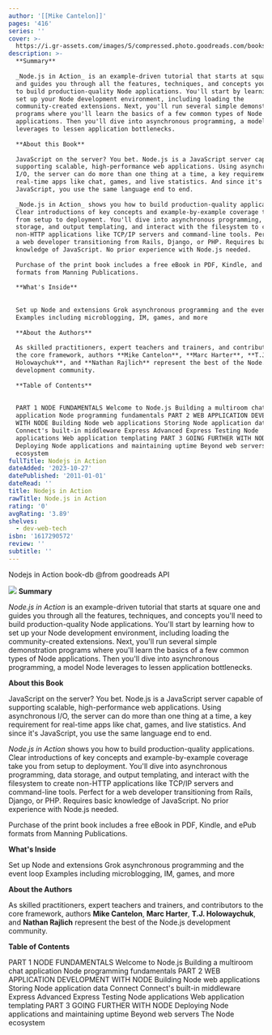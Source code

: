```yaml
---
author: '[[Mike Cantelon]]'
pages: '416'
series: ''
cover: >-
  https://i.gr-assets.com/images/S/compressed.photo.goodreads.com/books/1381355939l/13355765.jpg
description: >-
  **Summary**  
    
  _Node.js in Action_ is an example-driven tutorial that starts at square one
  and guides you through all the features, techniques, and concepts you'll need
  to build production-quality Node applications. You'll start by learning how to
  set up your Node development environment, including loading the
  community-created extensions. Next, you'll run several simple demonstration
  programs where you'll learn the basics of a few common types of Node
  applications. Then you'll dive into asynchronous programming, a model Node
  leverages to lessen application bottlenecks.  
    
  **About this Book**  
    
  JavaScript on the server? You bet. Node.js is a JavaScript server capable of
  supporting scalable, high-performance web applications. Using asynchronous
  I/O, the server can do more than one thing at a time, a key requirement for
  real-time apps like chat, games, and live statistics. And since it's
  JavaScript, you use the same language end to end.  
    
  _Node.js in Action_ shows you how to build production-quality applications.
  Clear introductions of key concepts and example-by-example coverage take you
  from setup to deployment. You'll dive into asynchronous programming, data
  storage, and output templating, and interact with the filesystem to create
  non-HTTP applications like TCP/IP servers and command-line tools. Perfect for
  a web developer transitioning from Rails, Django, or PHP. Requires basic
  knowledge of JavaScript. No prior experience with Node.js needed.  
    
  Purchase of the print book includes a free eBook in PDF, Kindle, and ePub
  formats from Manning Publications.  
    
  **What's Inside**  
    
    
  Set up Node and extensions Grok asynchronous programming and the event loop
  Examples including microblogging, IM, games, and more  
    
  **About the Authors**  
    
  As skilled practitioners, expert teachers and trainers, and contributors to
  the core framework, authors **Mike Cantelon**, **Marc Harter**, **T.J.
  Holowaychuk**, and **Nathan Rajlich** represent the best of the Node.js
  development community.  
    
  **Table of Contents**  
    
    
  PART 1 NODE FUNDAMENTALS Welcome to Node.js Building a multiroom chat
  application Node programming fundamentals PART 2 WEB APPLICATION DEVELOPMENT
  WITH NODE Building Node web applications Storing Node application data Connect
  Connect's built-in middleware Express Advanced Express Testing Node
  applications Web application templating PART 3 GOING FURTHER WITH NODE
  Deploying Node applications and maintaining uptime Beyond web servers The Node
  ecosystem
fullTitle: Nodejs in Action
dateAdded: '2023-10-27'
datePublished: '2011-01-01'
dateRead: ''
title: Nodejs in Action
rawTitle: Node.js in Action
rating: '0'
avgRating: '3.89'
shelves:
  - dev-web-tech
isbn: '1617290572'
review: ''
subtitle: ''
---
```

Nodejs in Action book-db 
@from goodreads API

![](https:&#x2F;&#x2F;i.gr-assets.com&#x2F;images&#x2F;S&#x2F;compressed.photo.goodreads.com&#x2F;books&#x2F;1381355939l&#x2F;13355765.jpg)
**Summary**  
  
_Node.js in Action_ is an example-driven tutorial that starts at square one and guides you through all the features, techniques, and concepts you&#39;ll need to build production-quality Node applications. You&#39;ll start by learning how to set up your Node development environment, including loading the community-created extensions. Next, you&#39;ll run several simple demonstration programs where you&#39;ll learn the basics of a few common types of Node applications. Then you&#39;ll dive into asynchronous programming, a model Node leverages to lessen application bottlenecks.  
  
**About this Book**  
  
JavaScript on the server? You bet. Node.js is a JavaScript server capable of supporting scalable, high-performance web applications. Using asynchronous I&#x2F;O, the server can do more than one thing at a time, a key requirement for real-time apps like chat, games, and live statistics. And since it&#39;s JavaScript, you use the same language end to end.  
  
_Node.js in Action_ shows you how to build production-quality applications. Clear introductions of key concepts and example-by-example coverage take you from setup to deployment. You&#39;ll dive into asynchronous programming, data storage, and output templating, and interact with the filesystem to create non-HTTP applications like TCP&#x2F;IP servers and command-line tools. Perfect for a web developer transitioning from Rails, Django, or PHP. Requires basic knowledge of JavaScript. No prior experience with Node.js needed.  
  
Purchase of the print book includes a free eBook in PDF, Kindle, and ePub formats from Manning Publications.  
  
**What&#39;s Inside**  
  
  
Set up Node and extensions Grok asynchronous programming and the event loop Examples including microblogging, IM, games, and more  
  
**About the Authors**  
  
As skilled practitioners, expert teachers and trainers, and contributors to the core framework, authors **Mike Cantelon**, **Marc Harter**, **T.J. Holowaychuk**, and **Nathan Rajlich** represent the best of the Node.js development community.  
  
**Table of Contents**  
  
  
PART 1 NODE FUNDAMENTALS Welcome to Node.js Building a multiroom chat application Node programming fundamentals PART 2 WEB APPLICATION DEVELOPMENT WITH NODE Building Node web applications Storing Node application data Connect Connect&#39;s built-in middleware Express Advanced Express Testing Node applications Web application templating PART 3 GOING FURTHER WITH NODE Deploying Node applications and maintaining uptime Beyond web servers The Node ecosystem